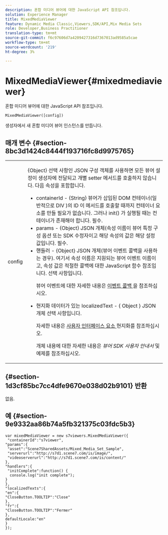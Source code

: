 ```yaml
---
description: 혼합 미디어 뷰어에 대한 JavaScript API 참조입니다.
solution: Experience Manager
title: MixedMediaViewer
feature: Dynamic Media Classic,Viewers,SDK/API,Mix Media Sets
role: Developer,Business Practitioner
translation-type: tm+mt
source-git-commit: f6c97606d7a4209427316d7367013ad9585a5cae
workflow-type: tm+mt
source-wordcount: '219'
ht-degree: 3%

---
```



# MixedMediaViewer{#mixedmediaviewer}

혼합 미디어 뷰어에 대한 JavaScript API 참조입니다.

`MixedMediaViewer([config])`

생성자에서 새 혼합 미디어 뷰어 인스턴스를 만듭니다.

## 매개 변수 {#section-8bc3d1424c8444f193716fc8d9975765}

<table id="table_896DFF34A68A403DB93A6D597461A573"> 
 <tbody> 
  <tr> 
   <td colname="col1"> <p> <span class="codeph"> <span class="varname"> config  </span> </span> </p> </td> 
   <td colname="col2"> <p> <span class="codeph"> {Object}  </span> 선택 사항인 JSON 구성 객체를 사용하면 모든 뷰어 설정이 생성자에 전달되고 개별 setter 메서드를 호출하지 않습니다. 다음 속성을 포함합니다. </p> <p> 
     <ul id="ul_266C711E8E75471E90C15F39A96A142F"> 
      <li id="li_71857BBD652243A094E936C2C8EA9702"> <span class="codeph"> containerId  </span> -  <span class="codeph"> {String}  </span> 뷰어가 삽입된 DOM 컨테이너(일반적으로  <span class="codeph"> DIV </span>)의 ID 이 메서드를 호출할 때까지 컨테이너 요소를 만들 필요가 없습니다. 그러나 <span class="codeph"> init() </span>가 실행될 때는 컨테이너가 존재해야 합니다. 필수. </li> 
      <li id="li_3D28979F04274AC9B507B33D4275FC3A"> <span class="codeph"> params  </span> -  <span class="codeph"> {Object}  </span> JSON 개체(속성 이름이 뷰어 특정 구성 옵션 또는 SDK 수정자이고 해당 속성의 값은 해당 설정 값입니다. 필수. </li> 
      <li id="li_A40AC2167575415FB3383D070E27B9AB"> <span class="codeph"> 핸들러  </span> -  <span class="codeph"> {Object}  </span> JSON 개체(뷰어 이벤트 콜백을 사용하는 경우). 여기서 속성 이름은 지원되는 뷰어 이벤트 이름이고, 속성 값은 적절한 콜백에 대한 JavaScript 함수 참조입니다. 선택 사항입니다. <p>뷰어 이벤트에 대한 자세한 내용은 <a href="../../../c-html5-s7-aem-asset-viewers/c-html5-mixedmedia-viewer-about/c-html5-mixedmedia-event-callbacks.md#concept-273d2cddbb7144e284b618ffaf3deabc" format="dita" scope="local"> 이벤트 콜백 </a>을 참조하십시오. </p> </li> 
      <li id="li_C592026403804A4FAE12863944A10EE4"> <p> <span class="codeph"> 현지화 데이터가 있는 localizedText  </span> - {  <span class="codeph"> Object  </span>} JSON 개체 선택 사항입니다. </p> <p>자세한 내용은 <a href="../../../c-html5-s7-aem-asset-viewers/c-html5-mixedmedia-viewer-about/c-html5-mixedmedia-viewer-localization.md#concept-16262b8096474d6c9c018c3e99110dd1" format="dita" scope="local"> 사용자 인터페이스 요소 </a> 현지화를 참조하십시오. </p> <p>개체 내용에 대한 자세한 내용은 <i>뷰어 SDK 사용자 안내서</i> 및 예제를 참조하십시오. </p> </li> 
     </ul> </p> </td> 
  </tr> 
 </tbody> 
</table>

## {#section-1d3cf85bc7cc4dfe9670e038d02b9101} 반환

없음.

## 예 {#section-9e9332aa86b74a5fb321375c03fdc5b3}

```
var mixedMediaViewer = new s7viewers.MixedMediaViewer({ 
 "containerId":"s7viewer", 
"params":{ 
 "asset":"Scene7SharedAssets/Mixed_Media_Set_Sample", 
 "serverurl":"http://s7d1.scene7.com/is/image/", 
 "videoserverurl":"http://s7d1.scene7.com/is/content/" 
}, 
"handlers":{ 
 "initComplete":function() { 
  console.log("init complete"); 
} 
}, 
"localizedTexts":{ 
"en":{ 
"CloseButton.TOOLTIP":"Close" 
}, 
"fr":{ 
"CloseButton.TOOLTIP":"Fermer" 
}, 
defaultLocale:"en" 
} 
});
```

